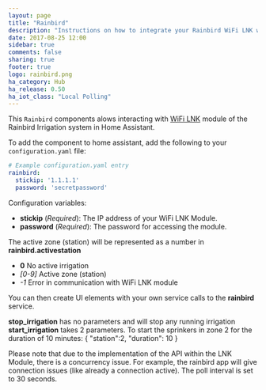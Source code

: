 ```yaml
---
layout: page
title: "Rainbird"
description: "Instructions on how to integrate your Rainbird WiFi LNK within Home Assistant."
date: 2017-08-25 12:00
sidebar: true
comments: false
sharing: true
footer: true
logo: rainbird.png
ha_category: Hub
ha_release: 0.50
ha_iot_class: "Local Polling"
---
```


This `Rainbird` components alows interacting with [WiFi LNK](http://www.rainbird.com/landscape/products/controllers/LNK-WiFi.htm) module of the Rainbird Irrigation system in Home Assistant.

To add the component to home assistant, add the following to your `configuration.yaml` file:

```yaml
# Example configuration.yaml entry
rainbird:
  stickip: '1.1.1.1'
  password: 'secretpassword'
```

Configuration variables:

- **stickip** (*Required*): The IP address of your WiFi LNK Module.
- **password** (*Required*): The password for accessing the module.

The active zone (station) will be represented as a number in **rainbird.activestation**
- **0** No active irrigation 
- *[0-9]* Active zone (station)
- *-1* Error in communication with WiFi LNK module

You can then create UI elements with your own service calls to the **rainbird** service. 

**stop_irrigation** has no parameters and will stop any running irrigation
**start_irrigation** takes 2 parameters. To start the sprinkers in zone 2 for the duration of 10 minutes: { "station":2, "duration": 10 }

Please note that due to the implementation of the API within the LNK Module, there is a concurrency issue. For example, the rainbird app will give connection issues (like already a connection active).
The poll interval is set to 30 seconds.
